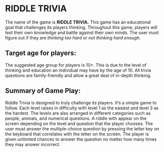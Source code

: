 # RIDDLE TRIVIA

The name of the game is **RIDDLE TRIVIA.** This game has an educational goal that challenges its players thinking. Throughout this game, players will test their own knowledge and battle against their own minds. The user must figure out if they are *thinking too hard* or *not thinking hard enough.*

## Target age for players:

The suggested age group for players is 10+. This is due to the level of thinking and education an individual may have by the age of 10. All trivia questions are family-friendly and allow a great deal of in-depth thinking. 

## Summary of Game Play:

Riddle Trivia is designed to truly challenge its players. It’s a simple game to follow. Each level raises in difficulty with level 1 as the easiest and level 3 as the hardest. The levels are also arranged in different categories such as people, animals, and numerical questions.  A riddle with appear on the screen depending on the level and question that the player chooses. The user must answer the multiple-choice question by pressing the letter key on the keyboard that correlates with the letter on the screen. The player is given unlimited chances to answer the question no matter how many times they may answer incorrect. 

